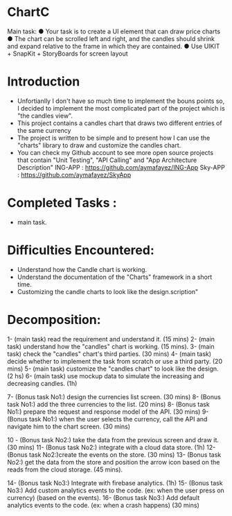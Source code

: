 # ChartC

Main task:
● Your task is to create a UI element that can draw price charts
● The chart can be scrolled left and right, and the candles should shrink and expand
relative to the frame in which they are contained.
● Use UIKIT + SnapKit + StoryBoards for screen layout



# Introduction
- Unfortianlly I don't have so much time to implement the bouns points so, I decided to implement the most complicated part of the project which is "the candles view".
- This project contains a candles chart that draws two different entries of the same currency
- The project is written to be simple and to present how I can use the "charts" library to draw and customize the candles chart. 
- You can check my Github account to see more open source projects that contain "Unit Testing", "API Calling" and "App Architecture Description"
ING-APP  :  https://github.com/aymafayez/ING-App
Sky-APP  :   https://github.com/aymafayez/SkyApp

# Completed Tasks : 
- main task. 

# Difficulties Encountered: 
- Understand how the Candle chart is working. 
- Understand the documentation of the "Charts" framework in a short time.
- Customizing the candle charts to look like the design.scription"

# Decomposition:

1- (main task) read the requirement and understand it. (15 mins)
2- (main task) understand how the "candles" chart is working. (15 mins).
3- (main task) check the "candles" chart's third parties. (30 mins)
4- (main task) decide whether to implement the task from scratch or use a third party. (20 mins)
5- (main task) customize the "candles chart" to look like the design. (2 hs)
6- (main task) use mockup data to simulate the increasing and decreasing candles. (1h)

7- (Bonus task No1:) design the currencies list screen. (30 mins)
8- (Bonus task No1:) add the three currencies to the list. (20 mins)
8- (Bonus task No1:) prepare the request and response model of the API. (30 mins)
9- (Bonus task No1:) when the user selects the currency, call the API and navigate him to the chart screen. (30 mins)

10 - (Bonus task No2:) take the data from the previous screen and draw it. (30 mins) 
11- (Bonus task No2:) integrate with a cloud data store. (1h)
12- (Bonus task No2:)create the events on the store. (30 mins)
13- (Bonus task No2:) get the data from the store and position the arrow icon based on the reads from the cloud storage. (45 mins).


14- (Bonus task No3:) Integrate with firebase analytics. (1h)
15- (Bonus task No3:) Add custom analytics events to the code. (ex: when the user press on currency) (based on the events).
16- (Bonus task No3:) Add default analytics events to the code. (ex: when a crash happens) (30 mins)
